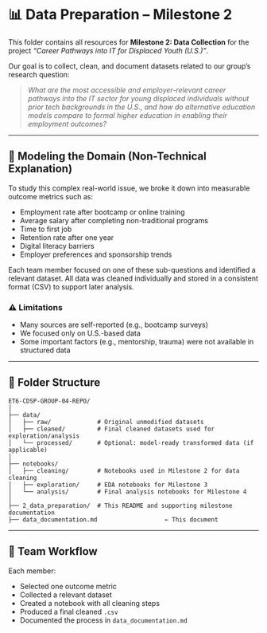 
# 📊 Data Preparation – Milestone 2

This folder contains all resources for **Milestone 2: Data Collection** for the project _“Career Pathways into IT for
Displaced Youth (U.S.)”_.

Our goal is to collect, clean, and document datasets related to our group’s research question:

> _What are the most accessible and employer-relevant career pathways into the IT sector for young displaced individuals
> without prior tech backgrounds in the U.S., and how do alternative education models compare to formal higher education
> in enabling their employment outcomes?_

---

## 🧠 Modeling the Domain (Non-Technical Explanation)

To study this complex real-world issue, we broke it down into measurable outcome metrics such as:

- Employment rate after bootcamp or online training
- Average salary after completing non-traditional programs
- Time to first job
- Retention rate after one year
- Digital literacy barriers
- Employer preferences and sponsorship trends

Each team member focused on one of these sub-questions and identified a relevant dataset. All data was cleaned individually
and stored in a consistent format (CSV) to support later analysis.

### ⚠️ Limitations

- Many sources are self-reported (e.g., bootcamp surveys)
- We focused only on U.S.-based data
- Some important factors (e.g., mentorship, trauma) were not available in structured data

---

## 📁 Folder Structure

```text
ET6-CDSP-GROUP-04-REPO/
│
├── data/
│   ├── raw/             # Original unmodified datasets
│   ├── cleaned/         # Final cleaned datasets used for exploration/analysis
│   └── processed/       # Optional: model-ready transformed data (if applicable)
│
├── notebooks/
│   ├── cleaning/        # Notebooks used in Milestone 2 for data cleaning
│   ├── exploration/     # EDA notebooks for Milestone 3
│   └── analysis/        # Final analysis notebooks for Milestone 4
│
├── 2_data_preparation/  # This README and supporting milestone documentation
├── data_documentation.md                   ← This document
```

---

## 👥 Team Workflow

Each member:

- Selected one outcome metric
- Collected a relevant dataset
- Created a notebook with all cleaning steps
- Produced a final cleaned `.csv`
- Documented the process in `data_documentation.md`
